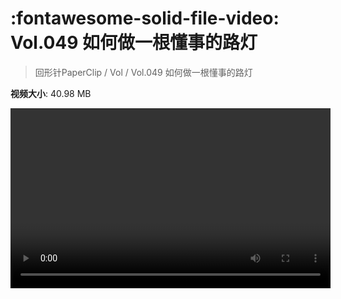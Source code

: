 # :fontawesome-solid-file-video: Vol.049 如何做一根懂事的路灯

> 回形针PaperClip / Vol / Vol.049 如何做一根懂事的路灯

**视频大小**: 40.98 MB

<video id="V-eb6013afaf43b3a83ebbc169edbbc118" width="512" height="288" preload="none" playsinline webkit-playsinline></video>